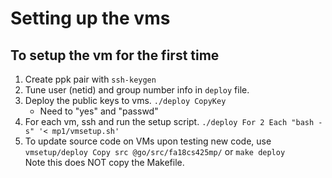 # Setting up the vms

## To setup the vm for the first time

1. Create ppk pair with `ssh-keygen`
2. Tune user (netid) and group number info in `deploy` file.
3. Deploy the public keys to vms. `./deploy CopyKey`
   - Need to "yes" and "passwd"
4. For each vm, ssh and run the setup script. `./deploy For 2 Each "bash -s" '< mp1/vmsetup.sh'`
5. To update source code on VMs upon testing new code, use <br />
`vmsetup/deploy Copy src @go/src/fa18cs425mp/` or `make deploy`
<br />Note this does NOT copy the Makefile.

